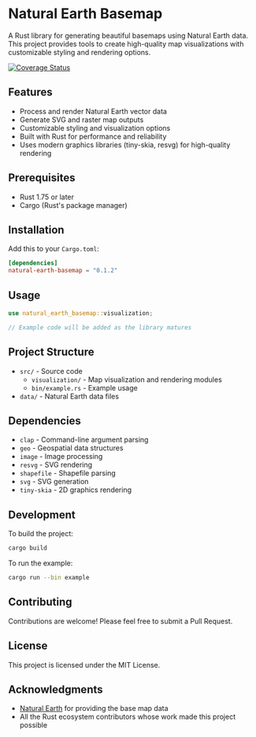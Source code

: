 # Natural Earth Basemap

A Rust library for generating beautiful basemaps using Natural Earth data. This project provides tools to create high-quality map visualizations with customizable styling and rendering options.

[![Coverage Status](https://coveralls.io/repos/github/Green-Nova/natural-earth-basemap/badge.svg?branch=master)](https://coveralls.io/github/Green-Nova/natural-earth-basemap?branch=master)

## Features

- Process and render Natural Earth vector data
- Generate SVG and raster map outputs
- Customizable styling and visualization options
- Built with Rust for performance and reliability
- Uses modern graphics libraries (tiny-skia, resvg) for high-quality rendering

## Prerequisites

- Rust 1.75 or later
- Cargo (Rust's package manager)

## Installation

Add this to your `Cargo.toml`:

```toml
[dependencies]
natural-earth-basemap = "0.1.2"
```

## Usage

```rust
use natural_earth_basemap::visualization;

// Example code will be added as the library matures
```

## Project Structure

- `src/` - Source code
  - `visualization/` - Map visualization and rendering modules
  - `bin/example.rs` - Example usage
- `data/` - Natural Earth data files

## Dependencies

- `clap` - Command-line argument parsing
- `geo` - Geospatial data structures
- `image` - Image processing
- `resvg` - SVG rendering
- `shapefile` - Shapefile parsing
- `svg` - SVG generation
- `tiny-skia` - 2D graphics rendering

## Development

To build the project:

```bash
cargo build
```

To run the example:

```bash
cargo run --bin example
```

## Contributing

Contributions are welcome! Please feel free to submit a Pull Request.

## License

This project is licensed under the MIT License.

## Acknowledgments

- [Natural Earth](https://www.naturalearthdata.com/) for providing the base map data
- All the Rust ecosystem contributors whose work made this project possible
